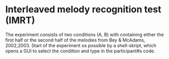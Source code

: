 # Interleaved melody recognition test (IMRT)

The experiment consists of two conditions (A, B) with containing either the first half or the second half of the melodies from Bey & McAdams, 2002,2003. 
Start of the experiment os possible by a shell-skript, which opens a GUI to select the condition and type in the participant#s code. 
